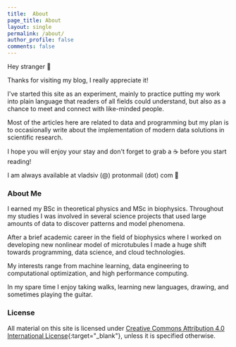 ```yaml
---
title:  About
page_title: About
layout: single
permalink: /about/
author_profile: false
comments: false
---
```


Hey stranger :wave:

Thanks for visiting my blog, I really appreciate it!

I've started this site as an experiment, mainly to practice putting my work 
into plain language that readers of all fields could understand, but also as 
a chance to meet and connect with like-minded people.

Most of the articles here are related to data and 
programming but my plan is to occasionally write 
about the implementation of modern data solutions in 
scientific research.

I hope you will enjoy your stay and don't forget to grab 
a :coffee: before you start reading!

I am always available at vladsiv (@) protonmail (dot) com :email:

### About Me

I earned my BSc in theoretical physics and MSc in biophysics.
Throughout my studies I was involved in several science projects that 
used large amounts of data to discover patterns and model phenomena.

After a brief academic career in the field of biophysics 
where I worked on developing new nonlinear model of 
microtubules I made a huge shift towards programming, data science, 
and cloud technologies.

My interests range from machine learning, data engineering to 
computational optimization, and high performance computing.

In my spare time I enjoy taking walks, learning new languages, 
drawing, and sometimes playing the guitar.

### License

All material on this site is licensed under 
[Creative Commons Attribution 4.0 International License](https://creativecommons.org/licenses/by/4.0/){:target="_blank"}, 
unless it is specified otherwise.
